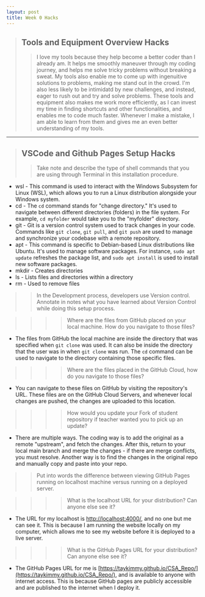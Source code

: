 ```yaml
---
layout: post
title: Week 0 Hacks
---
```

> ## Tools and Equipment Overview Hacks
>>I love my tools because they help become a better coder than I already am. It helps me smoothly maneuver through my coding journey, and helps me solve tricky problems without breaking a sweat. My tools also enable me to come up with ingenuitive solutions to problems, making me stand out in the crowd. I'm also less likely to be intimidatd by new challenges, and instead, eager to rush out and try and solve problems. These tools and equipment also makes me work more efficiently, as I can invest my time in finding shortcuts and other functionalities, and enables me to code much faster. Whenever I make a mistake, I am able to learn from them and gives me an even better understanding of my tools.

---

> ## VSCode and Github Pages Setup Hacks
>>Take note and describe the type of shell commands that you are using through Terminal in this installation procedure.
- wsl - This command is used to interact with the Windows Subsystem for Linux (WSL), which allows you to run a Linux distribution alongside your Windows system.
- cd - The `cd` command stands for "change directory." It's used to navigate between different directories (folders) in the file system. For example, `cd myfolder` would take you to the "myfolder" directory.
- git -  Git is a version control system used to track changes in your code. Commands like `git clone`, `git pull`, and `git push` are used to manage and synchronize your codebase with a remote repository.
- apt -  This command is specific to Debian-based Linux distributions like Ubuntu. It's used to manage software packages. For instance, `sudo apt update` refreshes the package list, and `sudo apt install` is used to install new software packages.
- mkdir - Creates directories
- ls - Lists files and directories within a directory
- rm - Used to remove files

>>In the Development process, developers use Version control. Annotate in notes what you have learned about Version Control while doing this setup process.

>>>>Where are the files from GitHub placed on your local machine. How do you navigate to those files?
- The files from GitHub the local machine are inside the directory that was specified when `git clone` was used. It can also be inside the directory that the user was in when `git clone` was run. The `cd` command can be used to navigate to the directory containing those specific files.

>>>>Where are the files placed in the GitHub Cloud, how do you navigate to those files?
- You can navigate to these files on GitHub by visiting the repository's URL. These files are on the GitHub Cloud Servers, and whenever local changes are pushed, the changes are uploaded to this location.

>>>>How would you update your Fork of student repository if teacher wanted you to pick up an update?
- There are multiple ways. The coding way is to add the original as a remote "upstream", and fetch the changes. After this, return to your local main branch and merge the changes - if there are merge conflicts, you must resolve. Another way is to find the changes in the original repo and manually copy and paste into your repo.

>>Put into words the difference between viewing GitHub Pages running on localhost machine versus running on a deployed server.

>>>>What is the localhost URL for your distribution? Can anyone else see it?
- The URL for my localhost is [http://localhost:4000/](http://localhost:4000/), and no one but me can see it. This is because I am running the website locally on my computer, which allows me to see my website before it is deployed to a live server.

>>>>What is the GitHub Pages URL for your distribution? Can anyone else see it?
- The GitHub Pages URL for me is [https://taykimmy.github.io/CSA_Repo/](https://taykimmy.github.io/CSA_Repo/), and is available to anyone with internet access. This is because GitHub pages are publicly accessible and are published to the internet when I deploy it.